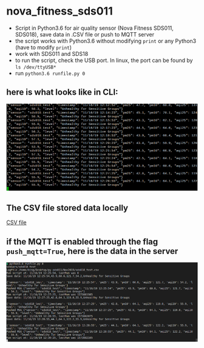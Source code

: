 # nova_fitness_sds011
- Script in Python3.6 for air quality sensor (Nova Fitness SDS011, SDS018), save data in .CSV file or push to MQTT server
- the script works with Python3.6 without modifying `print` or any Python3 (have to modify `print`)
- work with SDS011 and SDS18
- to run the script, check the USB port. In linux, the port can be found by `ls /dev/ttyUSB*`
- run `python3.6 runfile.py 0`

## here is what looks like in CLI:
<p align="center">
  <img src="img/Screenshot-1.png"/>
</p>

## The CSV file stored data locally
[CSV file](http://Nov2019/sds018_test.csv)

## if the MQTT is enabled through the flag `push_mqtt=True`, here is the data in the server
<p align="center">
  <img src="img/Screenshot-2.png"/>
</p>


